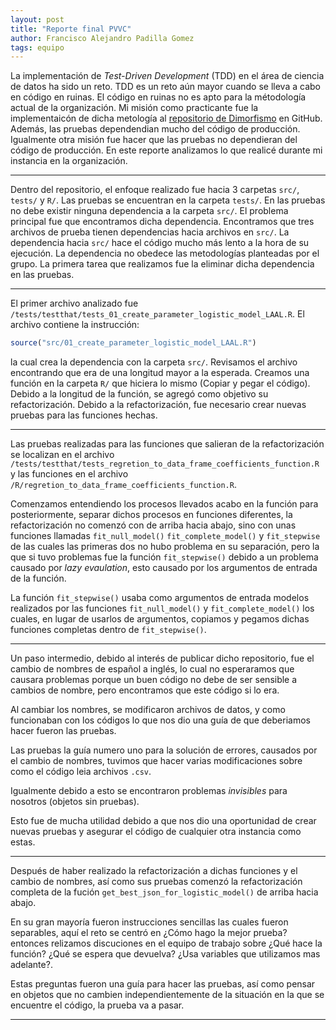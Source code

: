 ```yaml
---
layout: post
title: "Reporte final PVVC"
author: Francisco Alejandro Padilla Gomez
tags: equipo
---
```


<!-- Introducción -->
La implementación de _Test-Driven Development_ (TDD) en el área de ciencia de datos ha sido un reto.
TDD es un reto aún mayor cuando se lleva a cabo en código en ruinas. 
El código en ruinas no es apto para la métodología actual de la organización.
Mi misión como practicante fue la implementaicón de dicha metología al [repositorio de Dimorfismo](https://github.com/IslasGECI/dimorfismo) en GitHub. 
Además, las pruebas dependendian mucho del código de producción. 
Igualmente otra misión fue hacer que las pruebas no dependieran del código de producción. 
En este reporte analizamos lo que realicé durante mi instancia en la organización.

---

<!-- Descripción del problema -->
Dentro del repositorio, el enfoque realizado fue hacia 3 carpetas `src/`, `tests/` y `R/`. 
Las pruebas se encuentran en la carpeta `tests/`.
En las pruebas no debe existir ninguna dependencia a la carpeta `src/`.
El problema principal fue que encontramos dicha dependencia.
Encontramos que tres archivos de prueba tienen dependencias hacia archivos en `src/`. 
La dependencia hacia `src/` hace el código mucho más lento a la hora de su ejecución. 
La dependencia no obedece las metodologías planteadas por el grupo.
La primera tarea que realizamos fue la eliminar dicha dependencia en las pruebas.

---

<!-- Desarrollo del problema -->
El primer archivo analizado fue `/tests/testthat/tests_01_create_parameter_logistic_model_LAAL.R`.
El archivo contiene la instrucción:
```R
source("src/01_create_parameter_logistic_model_LAAL.R")
```
la cual crea la dependencia con la carpeta `src/`.
Revisamos el archivo encontrando que era de una longitud mayor a la esperada.
Creamos una función en la carpeta `R/` que hiciera lo mismo (Copiar y pegar el código). 
Debido a la longitud de la función, se agregó como objetivo su refactorización.
Debido a la refactorización, fue necesario crear nuevas pruebas para las funciones hechas.

---

<!-- Desarrollo del problema -->
Las pruebas realizadas para las funciones que salieran de la refactorización se localizan en el archivo 
`/tests/testthat/tests_regretion_to_data_frame_coefficients_function.R` y las funciones en el archivo 
`/R/regretion_to_data_frame_coefficients_function.R`. 

Comenzamos entendiendo los procesos llevados acabo
en la función para posteriormente, separar dichos procesos en funciones diferentes, la refactorización no comenzó
con de arriba hacia abajo, sino con unas funciones llamadas `fit_null_model()` `fit_complete_model()` 
y `fit_stepwise` de las cuales las primeras dos no hubo problema en su separación, pero la que si tuvo
problemas fue la función `fit_stepwise()` debido a un problema causado por _lazy_ _evaulation_, esto
causado por los argumentos de entrada de la función. 

La función `fit_stepwise()` usaba como argumentos de entrada modelos realizados por las funciones `fit_null_model()` y `fit_complete_model()` los cuales, en lugar de usarlos de argumentos, copiamos y pegamos dichas funciones completas dentro de `fit_stepwise()`.

---

<!-- Desarrollo del problema -->
Un paso intermedio, debido al interés de publicar dicho repositorio, fue el cambio de nombres de español
a inglés, lo cual no esperaramos que causara problemas porque un buen código no debe de ser sensible 
a cambios de nombre, pero encontramos que este código si lo era. 

Al cambiar los nombres, se modificaron archivos de datos, y como funcionaban con los códigos lo que nos dio una guía de que deberiamos hacer fueron las pruebas. 

Las pruebas la guía numero uno para la solución de errores, causados por el cambio
de nombres, tuvimos que hacer varias modificaciones sobre como el código leia archivos `.csv`. 

Igualmente debido a esto se encontraron problemas _invisibles_ para nosotros (objetos sin pruebas). 

Esto fue de mucha utilidad debido a que nos dio una oportunidad de crear nuevas pruebas y asegurar el código de cualquier
otra instancia como estas.


---

<!-- Desarrollo del problema -->
Después de haber realizado la refactorización a dichas funciones y el cambio de nombres, así como sus 
pruebas comenzó la refactorización completa de la fución `get_best_json_for_logistic_model()` de arriba 
hacia abajo. 

En su gran mayoría fueron instrucciones sencillas las cuales fueron separables, aquí el 
reto se centró en ¿Cómo hago la mejor prueba? entonces relizamos discuciones en el equipo de trabajo
sobre ¿Qué hace la función? ¿Qué se espera que devuelva? ¿Usa variables que utilizamos mas adelante?.

Estas preguntas fueron una guía para hacer las pruebas, así como pensar en objetos que no cambien
independientemente de la situación en la que se encuentre el código, la prueba va a pasar. 

---